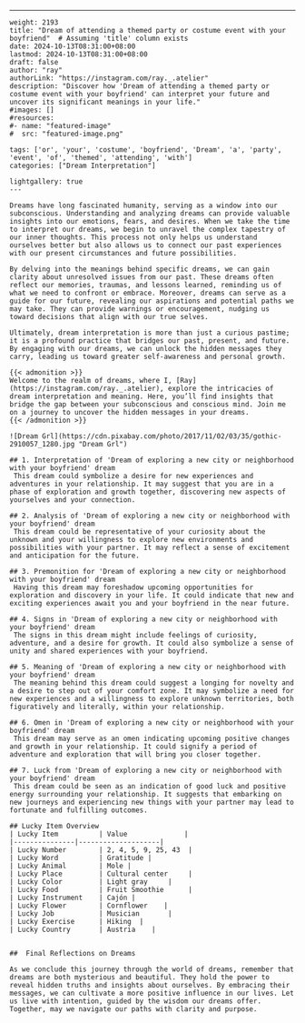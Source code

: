 ---
    weight: 2193
    title: "Dream of attending a themed party or costume event with your boyfriend"  # Assuming 'title' column exists
    date: 2024-10-13T08:31:00+08:00
    lastmod: 2024-10-13T08:31:00+08:00
    draft: false
    author: "ray"
    authorLink: "https://instagram.com/ray._.atelier"
    description: "Discover how 'Dream of attending a themed party or costume event with your boyfriend' can interpret your future and uncover its significant meanings in your life."
    #images: []
    #resources:
    #- name: "featured-image"
    #  src: "featured-image.png"
    
    tags: ['or', 'your', 'costume', 'boyfriend', 'Dream', 'a', 'party', 'event', 'of', 'themed', 'attending', 'with']
    categories: ["Dream Interpretation"]
    
    lightgallery: true
    ---
    
    Dreams have long fascinated humanity, serving as a window into our subconscious. Understanding and analyzing dreams can provide valuable insights into our emotions, fears, and desires. When we take the time to interpret our dreams, we begin to unravel the complex tapestry of our inner thoughts. This process not only helps us understand ourselves better but also allows us to connect our past experiences with our present circumstances and future possibilities.
    
    By delving into the meanings behind specific dreams, we can gain clarity about unresolved issues from our past. These dreams often reflect our memories, traumas, and lessons learned, reminding us of what we need to confront or embrace. Moreover, dreams can serve as a guide for our future, revealing our aspirations and potential paths we may take. They can provide warnings or encouragement, nudging us toward decisions that align with our true selves.
    
    Ultimately, dream interpretation is more than just a curious pastime; it is a profound practice that bridges our past, present, and future. By engaging with our dreams, we can unlock the hidden messages they carry, leading us toward greater self-awareness and personal growth.
    
    {{< admonition >}}
    Welcome to the realm of dreams, where I, [Ray](https://instagram.com/ray._.atelier), explore the intricacies of dream interpretation and meaning. Here, you’ll find insights that bridge the gap between your subconscious and conscious mind. Join me on a journey to uncover the hidden messages in your dreams.
    {{< /admonition >}}
    
    ![Dream Grl](https://cdn.pixabay.com/photo/2017/11/02/03/35/gothic-2910057_1280.jpg "Dream Grl")
    
    ## 1. Interpretation of 'Dream of exploring a new city or neighborhood with your boyfriend' dream
     This dream could symbolize a desire for new experiences and adventures in your relationship. It may suggest that you are in a phase of exploration and growth together, discovering new aspects of yourselves and your connection.
    
    ## 2. Analysis of 'Dream of exploring a new city or neighborhood with your boyfriend' dream
     This dream could be representative of your curiosity about the unknown and your willingness to explore new environments and possibilities with your partner. It may reflect a sense of excitement and anticipation for the future.
    
    ## 3. Premonition for 'Dream of exploring a new city or neighborhood with your boyfriend' dream
     Having this dream may foreshadow upcoming opportunities for exploration and discovery in your life. It could indicate that new and exciting experiences await you and your boyfriend in the near future.
    
    ## 4. Signs in 'Dream of exploring a new city or neighborhood with your boyfriend' dream
     The signs in this dream might include feelings of curiosity, adventure, and a desire for growth. It could also symbolize a sense of unity and shared experiences with your boyfriend.
    
    ## 5. Meaning of 'Dream of exploring a new city or neighborhood with your boyfriend' dream
     The meaning behind this dream could suggest a longing for novelty and a desire to step out of your comfort zone. It may symbolize a need for new experiences and a willingness to explore unknown territories, both figuratively and literally, within your relationship.
    
    ## 6. Omen in 'Dream of exploring a new city or neighborhood with your boyfriend' dream
     This dream may serve as an omen indicating upcoming positive changes and growth in your relationship. It could signify a period of adventure and exploration that will bring you closer together.
    
    ## 7. Luck from 'Dream of exploring a new city or neighborhood with your boyfriend' dream
     This dream could be seen as an indication of good luck and positive energy surrounding your relationship. It suggests that embarking on new journeys and experiencing new things with your partner may lead to fortunate and fulfilling outcomes.
    
    ## Lucky Item Overview
    | Lucky Item          | Value              |
    |---------------|--------------------|
    | Lucky Number        | 2, 4, 5, 9, 25, 43  |
    | Lucky Word          | Gratitude |
    | Lucky Animal        | Mole |
    | Lucky Place         | Cultural center     |
    | Lucky Color         | Light gray     |
    | Lucky Food          | Fruit Smoothie      |
    | Lucky Instrument    | Cajón |
    | Lucky Flower        | Cornflower    |
    | Lucky Job           | Musician       |
    | Lucky Exercise      | Hiking  |
    | Lucky Country       | Austria    |
    
    
    ##  Final Reflections on Dreams
    
    As we conclude this journey through the world of dreams, remember that dreams are both mysterious and beautiful. They hold the power to reveal hidden truths and insights about ourselves. By embracing their messages, we can cultivate a more positive influence in our lives. Let us live with intention, guided by the wisdom our dreams offer. Together, may we navigate our paths with clarity and purpose.
    